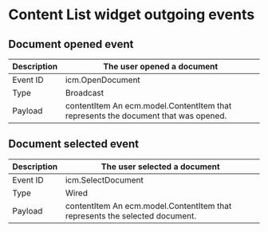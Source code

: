 # Content List widget outgoing events

## Document opened event

| Description   | The user opened a document                                                         |
|---------------|------------------------------------------------------------------------------------|
| Event ID      | icm.OpenDocument                                                                   |
| Type          | Broadcast                                                                          |
| Payload       | contentItem An ecm.model.ContentItem that represents the document that was opened. |

## Document selected event

| Description   | The user selected a document                                                |
|---------------|-----------------------------------------------------------------------------|
| Event ID      | icm.SelectDocument                                                          |
| Type          | Wired                                                                       |
| Payload       | contentItem An ecm.model.ContentItem that represents the selected document. |